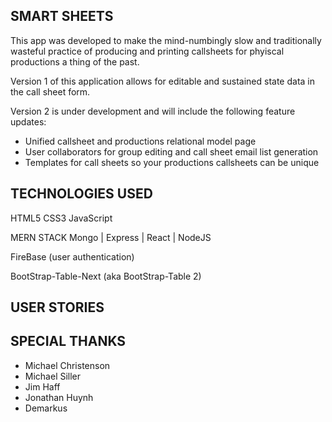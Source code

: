 ## SMART SHEETS 
This app was developed to make the mind-numbingly slow and traditionally wasteful 
practice of producing and printing callsheets for phyiscal productions a thing of the past. 

Version 1 of this application allows for editable and sustained state data in the call sheet form. 

Version 2 is under development and will include the following feature updates: 

- Unified callsheet and productions relational model page
- User collaborators for group editing and call sheet email list generation 
- Templates for call sheets so your productions callsheets can be unique

## TECHNOLOGIES USED 

HTML5
CSS3 
JavaScript

MERN STACK 
Mongo | Express | React | NodeJS 

FireBase (user authentication)

BootStrap-Table-Next (aka BootStrap-Table 2) 
## USER STORIES 

## SPECIAL THANKS 
* Michael Christenson 
* Michael Siller 
* Jim Haff 
* Jonathan Huynh
* Demarkus
